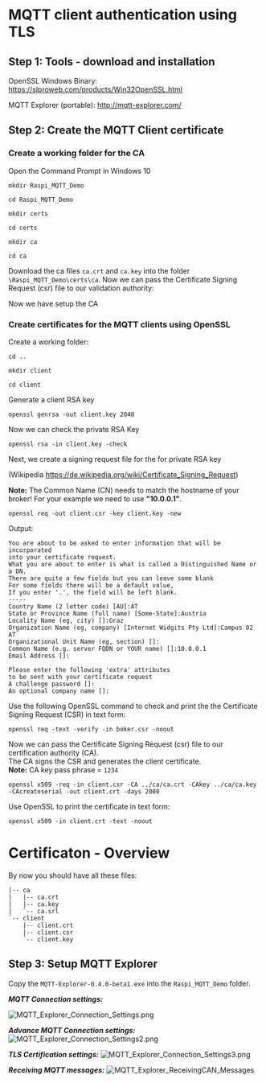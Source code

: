 # MQTT client authentication using TLS

## Step 1: Tools - download and installation
OpenSSL Windows Binary: https://slproweb.com/products/Win32OpenSSL.html

MQTT Explorer (portable): http://mqtt-explorer.com/ 

## Step 2: Create the MQTT Client certificate
### Create a working folder for the CA
Open the Command Prompt in Windows 10

```
mkdir Raspi_MQTT_Demo
```
```
cd Raspi_MQTT_Demo
```
```
mkdir certs
```
```
cd certs
```
```
mkdir ca
```
```
cd ca
```

Download the ca files ```ca.crt``` and ```ca.key``` into the folder ```\Raspi_MQTT_Demo\certs\ca```.
Now we can pass the Certificate Signing Request (csr) file to our validation authority:

Now we have setup the CA 

### Create certificates for the MQTT clients using OpenSSL 
Create a working folder:
```
cd ..
```
```
mkdir client
```
```
cd client
```
Generate a client RSA key
```
openssl genrsa -out client.key 2048
```

Now we can check the private RSA Key

```
openssl rsa -in client.key -check
```

Next, we create a signing request file for the for private RSA key

(Wikipedia https://de.wikipedia.org/wiki/Certificate_Signing_Request)

**Note:**  The Common Name (CN) needs to match the hostname of your broker!
          For your example we need to use **"10.0.0.1"**.
```
openssl req -out client.csr -key client.key -new
```
Output:
```
You are about to be asked to enter information that will be incorporated
into your certificate request.
What you are about to enter is what is called a Distinguished Name or a DN.
There are quite a few fields but you can leave some blank
For some fields there will be a default value,
If you enter '.', the field will be left blank.
-----
Country Name (2 letter code) [AU]:AT
State or Province Name (full name) [Some-State]:Austria
Locality Name (eg, city) []:Graz
Organization Name (eg, company) [Internet Widgits Pty Ltd]:Campus 02 AT
Organizational Unit Name (eg, section) []:
Common Name (e.g. server FQDN or YOUR name) []:10.0.0.1
Email Address []:

Please enter the following 'extra' attributes
to be sent with your certificate request
A challenge password []:
An optional company name []:
```
Use the following OpenSSL command to check and print the the Certificate Signing Request (CSR) in text form:

```
openssl req -text -verify -in boker.csr -noout
```
Now we can pass the Certificate Signing Request (csr) file to our certification authority (CA).<br>
The CA signs the CSR and generates the client certificate.<br>
**Note:** CA key pass phrase = ```1234```

```
openssl x509 -req -in client.csr -CA ../ca/ca.crt -CAkey ../ca/ca.key -CAcreateserial -out client.crt -days 2000
```

Use OpenSSL to print the certificate in text form:
```
openssl x509 -in client.crt -text -noout
```

# Certificaton - Overview
By now you should have all these files:
```
|-- ca
|   |-- ca.crt
|   |-- ca.key
|   `-- ca.srl
`-- client
    |-- client.crt
    |-- client.csr
    `-- client.key
```

## Step 3: Setup MQTT Explorer
Copy the ```MQTT-Explorer-0.4.0-beta1.exe``` into the ```Raspi_MQTT_Demo``` folder.

***MQTT Connection settings:***

![MQTT_Explorer_Connection_Settings.png](/images/MQTT_Explorer_Connection_Settings.png)

***Advance MQTT Connection settings:***
![MQTT_Explorer_Connection_Settings2.png](/images/MQTT_Explorer_Connection_Settings2.png)

***TLS Certification settings:***
![MQTT_Explorer_Connection_Settings3.png](/images/MQTT_Explorer_Connection_Settings3.png)

***Receiving MQTT messages:***
![MQTT_Explorer_ReceivingCAN_Messages](/images/MQTT_Explorer_ReceivingCAN_Messages.png)




